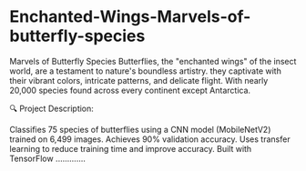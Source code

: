 # Enchanted-Wings-Marvels-of-butterfly-species
Marvels of Butterfly Species Butterflies, the "enchanted wings" of the insect world, are a testament to nature's boundless artistry. they captivate with their vibrant colors, intricate patterns, and delicate flight. With nearly 20,000 species found across every continent except Antarctica.

🔍 Project Description:

Classifies 75 species of butterflies using a CNN model (MobileNetV2) trained on 6,499 images.
Achieves 90% validation accuracy.
Uses transfer learning to reduce training time and improve accuracy.
Built with TensorFlow .............
